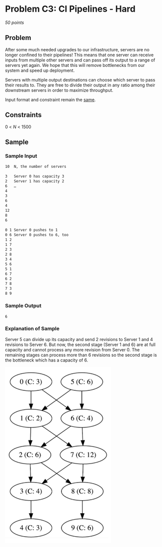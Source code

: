 # Problem C3: CI Pipelines - Hard
*50 points*

## Problem
After some much needed upgrades to our infrastructure, servers are no longer confined to their pipelines! This means 
that one server can receive inputs from multiple other servers and can pass off its output to a range of servers yet 
again. We hope that this will remove bottlenecks from our system and speed up deployment.

Servers with multiple output destinations can choose which server to pass their results to. They are free to divide 
their output in any ratio among their downstream servers in order to maximize throughput.

Input format and constraint remain the [same](../../../../../src/xenoteo/com/github/pipelines/easy/README.md).

## Constraints
0 < *N* < 1500

## Sample
### Sample Input
```
10	N, the number of servers	
 
3	Server 0 has capacity 3
2	Server 1 has capacity 2
6	…
4	
3	
6	
4	
12	
8	
6	
	
0 1	Server 0 pushes to 1
0 6	Server 0 pushes to 6, too
1 2	
1 7	
2 3	
2 8	
3 4	
5 6	
5 1	
6 7	
6 2	
7 8	
7 3	
8 9	
```

### Sample Output
```
6
```

### Explanation of Sample
Server 5 can divide up its capacity and send 2 revisions to Server 1 and 4 revisions to Server 6. But now, the second 
stage (Server 1 and 6) are at full capacity and cannot process any more revision from Server 0. The remaining stages can
process more than 6 revisions so the second stage is the bottleneck which has a capacity of 6.

![pipelines](img/c3.png)